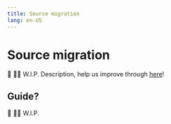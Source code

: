 ```yaml
---
title: Source migration
lang: en-US
---
```


# Source migration
:construction: :construction_worker_man: W.I.P. Description, help us improve through [here](https://github.com/tachiyomiorg/website/edit/master/src/help/guides/source-migration.md)!

## Guide?
:construction: :construction_worker_man: W.I.P.
